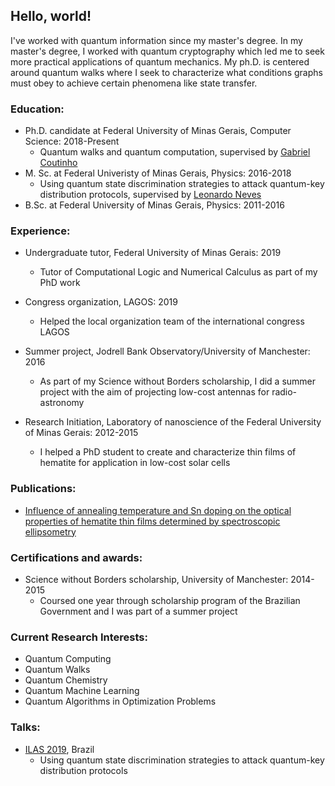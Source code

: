 ## Hello, world!

I've worked with quantum information since my master's degree. In my master's degree, I worked with quantum cryptography which led me to seek more practical applications of quantum mechanics. My ph.D. is centered around quantum walks where I seek to characterize what conditions graphs must obey to achieve certain phenomena like state transfer.

### Education:

* Ph.D. candidate at Federal University of Minas Gerais, Computer Science: 2018-Present
  * Quantum walks and quantum computation, supervised by [Gabriel Coutinho](https://homepages.dcc.ufmg.br/~gabriel/)
* M. Sc. at Federal Univeristy of Minas Gerais, Physics: 2016-2018
  * Using quantum state discrimination strategies to attack quantum-key distribution protocols, supervised by [Leonardo Neves](http://lattes.cnpq.br/0525343899407081)
* B.Sc. at Federal University of Minas Gerais, Physics: 2011-2016


### Experience:

* Undergraduate tutor, Federal University of Minas Gerais: 2019
  * Tutor of Computational Logic and Numerical Calculus as part of my PhD work

* Congress organization, LAGOS: 2019 
  * Helped the local organization team of the international congress LAGOS

* Summer project, Jodrell Bank Observatory/University of Manchester: 2016
  * As part of my Science without Borders scholarship, I did a summer project with the aim of projecting low-cost antennas for radio-astronomy

* Research Initiation, Laboratory of nanoscience of the Federal University of Minas Gerais: 2012-2015
  * I helped a PhD student to create and characterize thin films of hematite for application in low-cost solar cells

### Publications:

* [Influence of annealing temperature and Sn doping on the optical properties of hematite thin films determined by spectroscopic ellipsometry](https://aip.scitation.org/doi/abs/10.1063/1.4954315)

### Certifications and awards:

* Science without Borders scholarship, University of Manchester: 2014-2015
  * Coursed one year through scholarship program of the Brazilian Government and I was part of a summer project

### Current Research Interests:

* Quantum Computing
 * Quantum Walks
 * Quantum Chemistry
 * Quantum Machine Learning
 * Quantum Algorithms in Optimization Problems

### Talks:

* [ILAS 2019](http://ilas2019.org/), Brazil
  *  Using quantum state discrimination strategies to attack quantum-key distribution protocols
